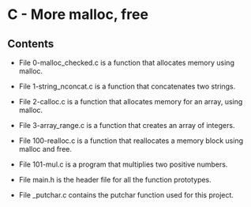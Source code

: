 # C - More malloc, free

## Contents

* File 0-malloc_checked.c is a function that allocates memory using malloc.

* File 1-string_nconcat.c is a function that concatenates two strings.

* File 2-calloc.c is a function that allocates memory for an array, using malloc.

* File 3-array_range.c is a function that creates an array of integers.

* File 100-realloc.c is a function that reallocates a memory block using malloc and free.

* File 101-mul.c is a program that multiplies two positive numbers.

* File main.h is the header file for all the function prototypes.

* File _putchar.c contains the putchar function used for this project.

